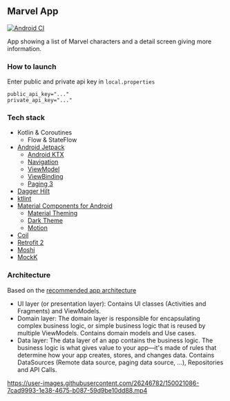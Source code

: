 ## Marvel App

[![Android CI](https://github.com/serbelga/MarvelApp/actions/workflows/android.yml/badge.svg?branch=main)](https://github.com/serbelga/MarvelApp/actions/workflows/android.yml)

App showing a list of Marvel characters and a detail screen giving more information.

### How to launch

Enter public and private api key in `local.properties`

```
public_api_key="..."
private_api_key="..."
```

### Tech stack

* Kotlin & Coroutines
  * Flow & StateFlow
* [Android Jetpack](https://developer.android.com/jetpack)
  * [Android KTX](https://developer.android.com/kotlin/ktx)
  * [Navigation](https://developer.android.com/guide/navigation)
  * [ViewModel](https://developer.android.com/topic/libraries/architecture/viewmodel)
  * [ViewBinding](https://developer.android.com/topic/libraries/view-binding)
  * [Paging 3](https://developer.android.com/topic/libraries/architecture/paging/v3-overview)
* [Dagger Hilt](https://dagger.dev/hilt/)
* [ktlint](https://ktlint.github.io/)
* [Material Components for Android](https://github.com/material-components/material-components-android)
  * [Material Theming](https://material.io/design/material-theming/overview.html)
  * [Dark Theme](https://material.io/design/color/dark-theme.html)
  * [Motion](https://material.io/develop/android/theming/motion)
* [Coil](https://coil-kt.github.io)
* [Retrofit 2](https://square.github.io/retrofit/)
* [Moshi](https://github.com/square/moshi)
* [MockK](https://mockk.io/)

### Architecture

Based on the [recommended app architecture](https://developer.android.com/jetpack/guide#recommended-app-arch)

- UI layer (or presentation layer): Contains UI classes (Activities and Fragments) and ViewModels.
- Domain layer:
  The domain layer is responsible for encapsulating complex business logic, or simple business logic that is reused by multiple ViewModels. 
  Contains domain models and Use cases.
- Data layer:
  The data layer of an app contains the business logic. The business logic is what gives value to your app—it's made of rules that determine how your app creates, stores, and changes data. 
  Contains DataSources (Remote data source, paging data source, ...), Repositories and API Calls.

https://user-images.githubusercontent.com/26246782/150021086-7cad9993-1e38-4675-b087-59d9be10dd88.mp4
